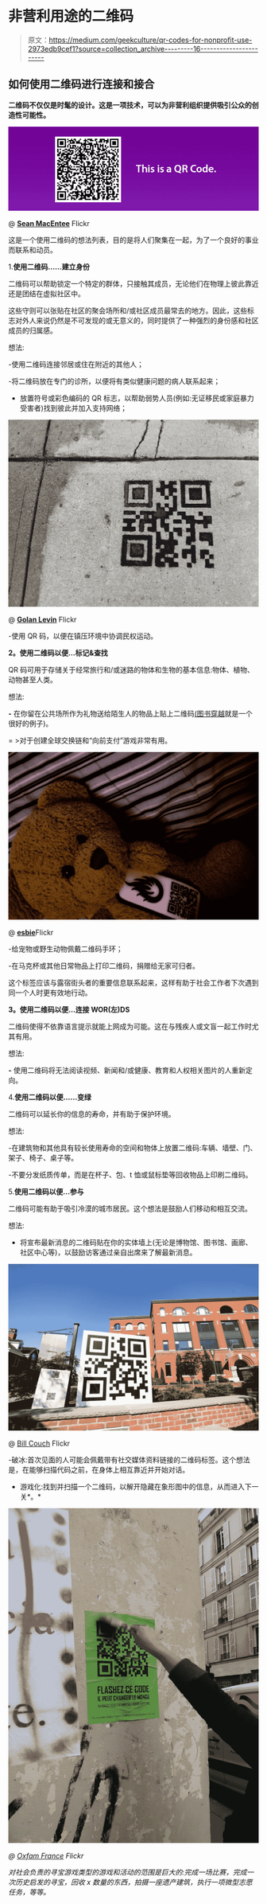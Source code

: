 # 非营利用途的二维码

> 原文：<https://medium.com/geekculture/qr-codes-for-nonprofit-use-2973edb9cef1?source=collection_archive---------16----------------------->

## **如何使用二维码进行连接和接合**

**二维码不仅仅是时髦的设计。这是一项技术，可以为非营利组织提供吸引公众的创造性可能性。**

![](img/7b286c4b59e94c77c0a8993f6dde4e53.png)

@ [**Sean MacEntee**](https://www.flickr.com/photos/smemon/) Flickr

这是一个使用二维码的想法列表，目的是将人们聚集在一起，为了一个良好的事业而联系和动员。

1.**使用二维码……建立身份**

二维码可以帮助锁定一个特定的群体，只接触其成员，无论他们在物理上彼此靠近还是团结在虚拟社区中。

这些守则可以张贴在社区的聚会场所和/或社区成员最常去的地方。因此，这些标志对外人来说仍然是不可发现的或无意义的，同时提供了一种强烈的身份感和社区成员的归属感。

想法:

-使用二维码连接邻居或住在附近的其他人；

-将二维码放在专门的诊所，以便将有类似健康问题的病人联系起来；

*   放置符号或彩色编码的 QR 标志，以帮助弱势人员(例如:无证移民或家庭暴力受害者)找到彼此并加入支持网络；

![](img/4e7bde952cbdf4d565eb044297da664b.png)

@ [**Golan Levin**](https://www.flickr.com/photos/golanlevin/) Flickr

-使用 QR 码，以便在镇压环境中协调民权运动。

**2。使用二维码以便…标记&查找**

QR 码可用于存储关于经常旅行和/或迷路的物体和生物的基本信息:物体、植物、动物甚至人类。

想法:

**-** 在你留在公共场所作为礼物送给陌生人的物品上贴上二维码[(图书穿越](http://www.bookcrossing.com/)就是一个很好的例子)。

= >对于创建全球交换链和“向前支付”游戏非常有用。

![](img/3b8cdf90da16b7b9f23f371125b8941f.png)

@ [**esbie**](https://www.flickr.com/photos/13886756@N03)Flickr

-给宠物或野生动物佩戴二维码手环；

-在马克杯或其他日常物品上打印二维码，捐赠给无家可归者。

这个标签应该与露宿街头者的重要信息联系起来，这样有助于社会工作者下次遇到同一个人时更有效地行动。

**3。使用二维码以便…连接 WOR(左)DS**

二维码使得不依靠语言提示就能上网成为可能。这在与残疾人或文盲一起工作时尤其有用。

想法:

**-** 使用二维码将无法阅读视频、新闻和/或健康、教育和人权相关图片的人重新定向。

4.**使用二维码以便……变绿**

二维码可以延长你的信息的寿命，并有助于保护环境。

想法:

-在建筑物和其他具有较长使用寿命的空间和物体上放置二维码:车辆、墙壁、门、架子、椅子、桌子等。

-不要分发纸质传单，而是在杯子、包、t 恤或鼠标垫等回收物品上印刷二维码。

5.**使用二维码以便…参与**

二维码可能有助于吸引冷漠的城市居民。这个想法是鼓励人们移动和相互交流。

想法:

*   将宣布最新消息的二维码贴在你的实体墙上(无论是博物馆、图书馆、画廊、社区中心等)，以鼓励访客通过亲自出席来了解最新消息。

![](img/bacd6ca8f31ba7df8ec9c3877e308383.png)

@ [Bill Couch](https://www.flickr.com/photos/wcouch/) Flickr

-破冰:首次见面的人可能会佩戴带有社交媒体资料链接的二维码标签。这个想法是，在能够扫描代码之前，在身体上相互靠近并开始对话。

*   游戏化:找到并扫描一个二维码，以解开隐藏在象形图中的信息，从而进入下一关*。*

*![](img/15af072c916bec4323180d5d1b6cd8d6.png)*

*@ [Oxfam France](https://www.flickr.com/photos/oxfamfrance/) Flickr*

*对社会负责的寻宝游戏类型的游戏和活动的范围是巨大的:完成一场比赛，完成一次历史启发的寻宝，回收 x 数量的东西，拍摄一座遗产建筑，执行一项微型志愿任务，等等。*